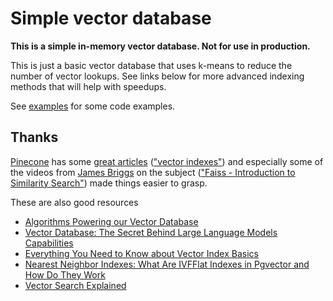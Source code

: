 # Simple vector database
**This is a simple in-memory vector database. Not for use in production.**

This is just a basic vector database that uses k-means to reduce the number of vector lookups. See links below for more advanced indexing methods that will help with speedups. 

See [examples](./python-examples/) for some code examples. 

## Thanks
[Pinecone](https://www.pinecone.io/) has some [great articles](https://www.pinecone.io/learn/series/faiss/) (["vector indexes"](https://www.pinecone.io/learn/series/faiss/vector-indexes/)) and especially some of the videos from [James Briggs](https://www.youtube.com/@jamesbriggs) on the subject (["Faiss - Introduction to Similarity Search"](https://youtu.be/sKyvsdEv6rk)) made things easier to grasp.

These are also good resources
- [Algorithms Powering our Vector Database](https://thebook.devrev.ai/blog/2024-03-04-vector-db-1/)
- [Vector Database: The Secret Behind Large Language Models Capabilities](https://youssefh.substack.com/p/vector-database-the-secret-behind)
- [Everything You Need to Know about Vector Index Basics](https://zilliz.com/learn/vector-index)
- [Nearest Neighbor Indexes: What Are IVFFlat Indexes in Pgvector and How Do They Work](https://www.timescale.com/blog/nearest-neighbor-indexes-what-are-ivfflat-indexes-in-pgvector-and-how-do-they-work/) 
- [Vector Search Explained](https://weaviate.io/blog/vector-search-explained)
